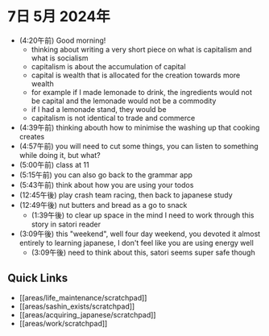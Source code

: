 # 7日 5月 2024年
- (4:20午前) Good morning!
  - thinking about writing a very short piece on what is capitalism and what is socialism
  - capitalism is about the accumulation of capital
  - capital is wealth that is allocated for the creation towards more wealth
  - for example if I made lemonade to drink, the ingredients would not be capital and the lemonade would not be a commodity
  - if I had a lemonade stand, they would be
  - capitalism is not identical to trade and commerce
- (4:39午前) thinking abouth how to minimise the washing up that cooking creates
- (4:57午前) you will need to cut some things, you can listen to something while doing it, but what?
- (5:00午前) class at 11
- (5:15午前) you can also go back to the grammar app
- (5:43午前) think about how you are using your todos
- (12:45午後) play crash team racing, then back to japanese study
- (12:49午後) nut butters and bread as a go to snack
  - (1:39午後) to clear up space in the mind I need to work through this story in satori reader
- (3:09午後) this "weekend", well four day weekend, you devoted it almost entirely to learning japanese, I don't feel like you are using energy well
  - (3:09午後) need to think about this, satori seems super safe though








 



## Quick Links
- [[areas/life_maintenance/scratchpad]]
- [[areas/sashin_exists/scratchpad]]
- [[areas/acquiring_japanese/scratchpad]]
- [[areas/work/scratchpad]]
